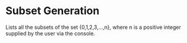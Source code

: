 # Subset Generation
Lists all the subsets of the set {0,1,2,3,...,n}, where n is a positive integer supplied by the user via the console.
